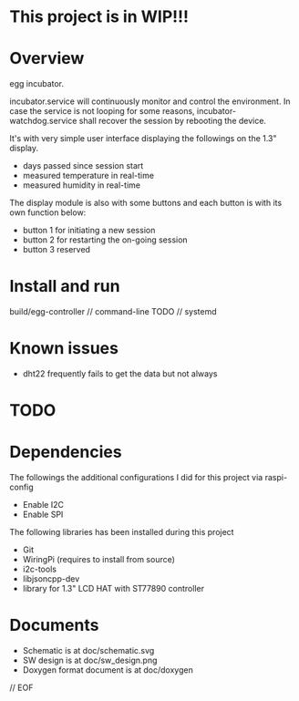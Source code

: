 # This project is in WIP!!!

# Overview
egg incubator. 

incubator.service will continuously monitor and control the environment. In case the service is not looping for some reasons, incubator-watchdog.service shall recover the session by rebooting the device. 

It's with very simple user interface displaying the followings on the 1.3" display.
* days passed since session start
* measured temperature in real-time
* measured humidity in real-time

The display module is also with some buttons and each button is with its own function below:
* button 1 for initiating a new session
* button 2 for restarting the on-going session
* button 3 reserved

# Install and run 
build/egg-controller // command-line
TODO // systemd

# Known issues
* dht22 frequently fails to get the data but not always

# TODO

# Dependencies
The followings the additional configurations I did for this project via raspi-config
* Enable I2C
* Enable SPI

The following libraries has been installed during this project
* Git
* WiringPi (requires to install from source)
* i2c-tools
* libjsoncpp-dev
* library for 1.3" LCD HAT with ST77890 controller

# Documents
* Schematic is at doc/schematic.svg
* SW design is at doc/sw_design.png 
* Doxygen format document is at doc/doxygen
 
// EOF

